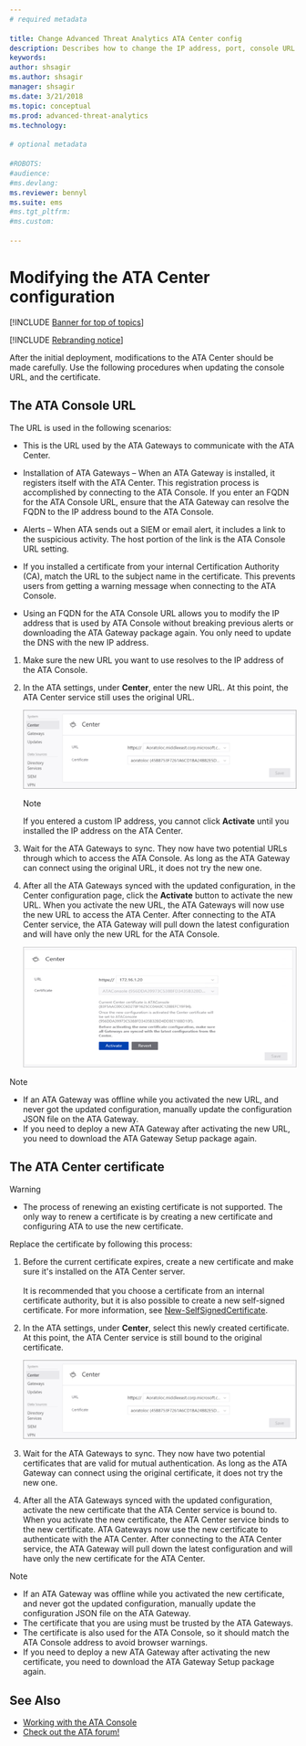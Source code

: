 ```yaml
---
# required metadata

title: Change Advanced Threat Analytics ATA Center config
description: Describes how to change the IP address, port, console URL or certificate of your ATA Center.
keywords:
author: shsagir
ms.author: shsagir
manager: shsagir
ms.date: 3/21/2018
ms.topic: conceptual
ms.prod: advanced-threat-analytics
ms.technology:

# optional metadata

#ROBOTS:
#audience:
#ms.devlang:
ms.reviewer: bennyl
ms.suite: ems
#ms.tgt_pltfrm:
#ms.custom:

---
```


# Modifying the ATA Center configuration



[!INCLUDE [Banner for top of topics](includes/banner.md)]

[!INCLUDE [Rebranding notice](includes/rebranding.md)]

After the initial deployment, modifications to the ATA Center should be made carefully. Use the following procedures when updating the console URL, and the certificate.

## The ATA Console URL

The URL is used in the following scenarios:

- This is the URL used by the ATA Gateways to communicate with the ATA Center.

- Installation of ATA Gateways – When an ATA Gateway is installed, it registers itself with the ATA Center. This registration process is accomplished by connecting to the ATA Console. If you enter an FQDN for the ATA Console URL, ensure that the ATA Gateway can resolve the FQDN to the IP address bound to the ATA Console.

- Alerts – When ATA sends out a SIEM or email alert, it includes a link to the suspicious activity. The host portion of the link is the ATA Console URL setting.

- If you installed a certificate from your internal Certification Authority (CA), match the URL to the subject name in the certificate. This prevents users from getting a warning message when connecting to the ATA Console.

- Using an FQDN for the ATA Console URL allows you to modify the IP address that is used by ATA Console without breaking previous alerts  or downloading the ATA Gateway package again. You only need to update the DNS with the new IP address.

1. Make sure the new URL you want to use resolves to the IP address of the ATA Console.

1. In the ATA settings, under **Center**, enter the new URL. At this point, the ATA Center service still uses the original URL. 

    ![Change ATA configuration](media/change-center-config.png)

   > [!NOTE]
   > If you entered a custom IP address, you cannot click **Activate** until you installed the IP address on the ATA Center.
    
1. Wait for the ATA Gateways to sync. They now have two potential URLs through which to access the ATA Console. As long as the ATA Gateway can connect using the original URL, it does not try the new one.

1. After all the ATA Gateways synced with the updated configuration, in the Center configuration page, click the **Activate** button to activate the new URL. When you activate the new URL, the ATA Gateways will now use the new URL to access the ATA Center. After connecting to the ATA Center service, the ATA Gateway will pull down the latest configuration and will have only the new URL for the ATA Console. 

    ![Activate the certificate](media/center-activation.png)

> [!NOTE]
> - If an ATA Gateway was offline while you activated the new URL, and never got the updated configuration, manually update the configuration JSON file on the ATA Gateway.
> - If you need to deploy a new ATA Gateway after activating the new URL, you need to download the ATA Gateway Setup package again.


## The ATA Center certificate

> [!WARNING]
> - The process of renewing an existing certificate is not supported. The only way to renew a certificate is by creating a new certificate and configuring ATA to use the new certificate.


Replace the certificate by following this process:

1. Before the current certificate expires, create a new certificate and make sure it's installed on the ATA Center server. <br></br>It is recommended that you choose a certificate from an internal certificate authority, but it is also possible to create a new self-signed certificate. For more information, see [New-SelfSignedCertificate](/powershell/module/pkiclient/new-selfsignedcertificate?view=win10-ps).

1. In the ATA settings, under **Center**, select this newly created certificate. At this point, the ATA Center service is still bound to the original certificate. 

    ![Change ATA configuration](media/change-center-config.png)

1. Wait for the ATA Gateways to sync. They now have two potential certificates that are valid for mutual authentication. As long as the ATA Gateway can connect using the original certificate, it does not try the new one.

1. After all the ATA Gateways synced with the updated configuration, activate the new certificate that the ATA Center service is bound to. When you activate the new certificate, the ATA Center service binds to the new certificate. ATA Gateways now use the new certificate to authenticate with the ATA Center. After connecting to the ATA Center service, the ATA Gateway will pull down the latest configuration and will have only the new certificate for the ATA Center. 

> [!NOTE]
> - If an ATA Gateway was offline while you activated the new certificate, and never got the updated configuration, manually update the configuration JSON file on the ATA Gateway.
> - The certificate that you are using must be trusted by the ATA Gateways.
> - The certificate is also used for the ATA Console, so it should match the ATA Console address to avoid browser warnings.
> - If you need to deploy a new ATA Gateway after activating the new certificate, you need to download the ATA Gateway Setup package again.



 
## See Also
- [Working with the ATA Console](working-with-ata-console.md)
- [Check out the ATA forum!](https://aka.ms/ata-forum)
